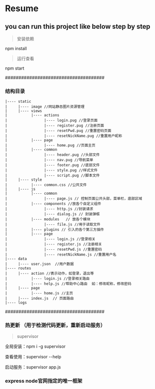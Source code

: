 # Resume

## you can run this project like below step by step
 
> 安装依赖

  npm install 

> 运行查看

  npm start

#####################################

### 结构目录

```
|---- static
|     |---- image //网站静态图片资源管理
|     |---- views
|           |---- actions
|                 |---- login.pug //登录页面
|                 |---- register.pug //注册页面
|                 |---- resetPwd.pug //重置密码页面
|                 |---- resetNickName.pug //重置用户昵称
|           |---- page
|                 |---- home.pug //页面主页  
|           |---- common
|                 |---- header.pug //头部文件
|                 |---- nav.pug //导航菜单
|                 |---- footer.pug //底部文件
|                 |---- style.pug //样式文件
|                 |---- script.pug //脚本文件
|     |---- style
|           |---- common.css //公共文件
|     |---- js
|           |---- common
|                 |---- page.js // 控制页面公共头部，菜单栏，底部区域
|           |---- components //放各个自定义组件
|                 |---- http.js //封装请求
|                 |---- dialog.js // 封装弹框
|           |---- modules	// 放各个模块
|                 |---- file.js //用于读取文件
|           |---- plugins // 引入的各个第三方插件
|           |---- page 
|                 |---- login.js //登录相关 
|                 |---- register.js //注册相关
|                 |---- resetPwd.js //重置密码
|                 |---- resetNickName.js //重置用户名
|---- data
|     |---- user.json  //用户数据
|---- routes
|     |---- action //表示动作，如登录，退出等
|           |---- login.js //登录相关路由
|           |---- help.js //帮助中心路由  如：修改昵称，修改密码
|     |---- page
|           |---- home.js //主页
|     |---- index.js  // 页面路由
|---- logs

``` 







































#####################################

### 热更新 （用于检测代码更新，重新启动服务）

> supervisor

 全局安装：npm i -g supervisor

 查看使用：supervisor --help

 启动服务：supervisor app.js


### express node官网指定的唯一框架

> 
